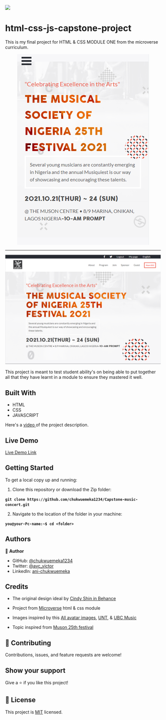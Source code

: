 ![](https://img.shields.io/badge/Microverse-blueviolet)

# html-css-js-capstone-project

This is my final project for HTML & CSS MODULE ONE from the microverse curriculum.

<p align="center">
  <img src="./images/screenshot-1.PNG"/>
</p>

<hr>

<p align="center">
  <img src="./images/Screenshot-2.PNG"/>
</p>

This project is meant to test student ability's on being able to put together all that they have learnt in a module to ensure they mastered it well.

## Built With

- HTML
- CSS
- JAVASCRIPT

Here's a [video ](https://www.loom.com/share/9d1eab9b4267485eb7f22d168974c471)  of the project description.

## Live Demo

[Live Demo Link](https://chukwuemeka1234.github.io/Capstone-music-concert/)


## Getting Started

To get a local copy up and running:

1. Clone this repository or download the Zip folder:

**``git clone https://github.com/chukwuemeka1234/Capstone-music-concert.git``**

2. Navigate to the location of the folder in your machine:

**``you@your-Pc-name:~$ cd <folder>``**

## Authors

👤 **Author**

- GitHub: [@chukwuemeka1234](https://github.com/chukwuemeka1234)
- Twitter: [@avc_victor](https://twitter.com/@avc_victor)
- LinkedIn: [ani-chukwuemeka](https://linkedin.com/in/ani-chukwuemeka-a65421199/)

## Credits

- The original design ideal by [Cindy Shin in Behance](https://www.behance.net/adagio07)

- Project from [Microverse](https://bit.ly/MicroverseTN) html & css module
- Images inspired by this [All avatar images](https://pravatar.cc/images), [UNT](https://musiced.music.unt.edu/lecture-series), & [UBC Music](https://music.ubc.ca/blog/2021/7/5/introducing-dr-kofi-gbolonyo-lecturer-in-african-music-and-african-studies)

- Topic inspired from [Muson 25th festival](https://muson.org/festival-2021/)

## 🤝 Contributing

Contributions, issues, and feature requests are welcome!

## Show your support

Give a ⭐️ if you like this project!

## 📝 License

This project is [MIT](./MIT.md) licensed.
